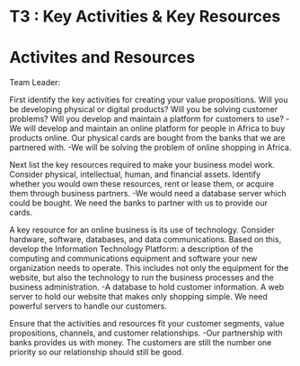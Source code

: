# T3 : Key Activities & Key Resources

# Activites and Resources

Team Leader: 

First identify the key activities for creating your value propositions. Will you be developing physical or digital products? 
Will you be solving customer problems? Will you develop and maintain a platform for customers to use?
-We will develop and maintain an online platform for people in Africa to buy products online. Our physical cards are bought from the banks 
that we are partnered with. 
-We will be solving the problem of online shopping in Africa.

Next list the key resources required to make your business model work. Consider physical, intellectual, human, and financial assets. 
Identify whether you would own these resources, rent or lease them, or acquire them through business partners.
-We would need a database server which could be bought. We need the banks to partner with us to provide our cards. 


A key resource for an online business is its use of technology. Consider hardware, software, databases, and data communications. 
Based on this, develop the Information Technology Platform: a description of the computing and communications equipment and software 
your new organization needs to operate. 
This includes not only the equipment for the website, but also the technology to run the business processes and the business administration.
-A database to hold customer information. A web server to hold our website that makes only shopping simple. We need powerful servers to handle
our customers.


Ensure that the activities and resources fit your customer segments, value propositions, channels, and customer relationships.
-Our partnership with banks provides us with money. The customers are still the number one priority so our relationship should still be good.
